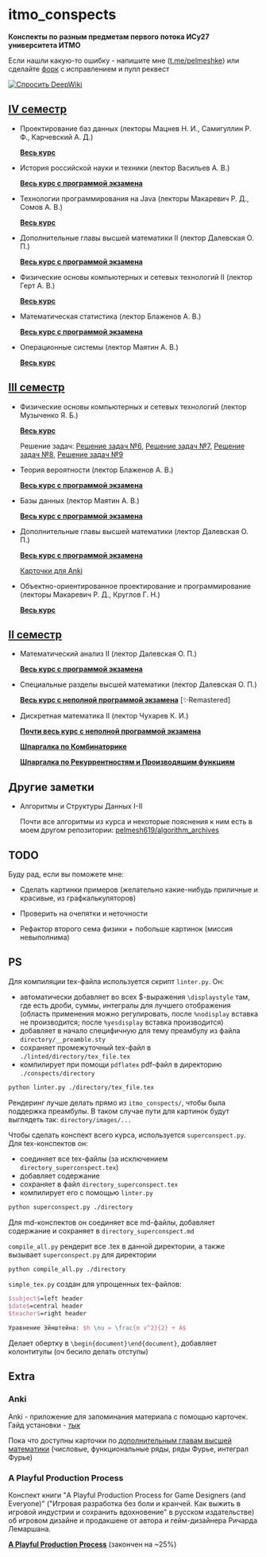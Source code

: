 # itmo_conspects

**Конспекты по разным предметам первого потока ИСy27 университета ИТМО**

Если нашли какую-то ошибку - напишите мне ([t.me/pelmeshke](https://t.me/pelmeshke)) или сделайте [форк](https://github.com/pelmesh619/itmo_conspects/fork) с исправлением и пулл реквест

[![Спросить DeepWiki](https://deepwiki.com/badge.svg)](https://deepwiki.com/pelmesh619/itmo_conspects)

## [IV семестр](meta/IV.md)

* Проектирование баз данных (лекторы Мацнев Н. И., Самигуллин Р. Ф., Карчевский А. Д.)

    [**Весь курс**](https://pelmesh619.github.io/itmo_conspects/dbdesign/dbdesign_superconspect.html)

* История российской науки и техники (лектор Васильев А. В.)
    
    [**Весь курс с программой экзамена**](https://pelmesh619.github.io/itmo_conspects/sathistory/sathistory_superconspect.html)

* Технологии программирования на Java (лекторы Макаревич Р. Д., Сомов А. В.)

    [**Весь курс**](https://pelmesh619.github.io/itmo_conspects/javatech/javatech_superconspect.html)

* Дополнительные главы высшей математики II (лектор Далевская О. П.)

    [**Весь курс с программой экзамена**](https://pelmesh619.github.io/itmo_conspects/conspects/addchapters2/addchapters2_superconspect.pdf)

* Физические основы компьютерных и сетевых технологий II (лектор Герт А. В.)

    [**Весь курс**](https://pelmesh619.github.io/itmo_conspects/conspects/physics2/physics2_superconspect.pdf)

* Математическая статистика (лектор Блаженов А. В.)

    [**Весь курс с программой экзамена**](https://pelmesh619.github.io/itmo_conspects/conspects/mathstat/mathstat_superconspect.pdf)

* Операционные системы (лектор Маятин А. В.)

    [**Весь курс**](https://pelmesh619.github.io/itmo_conspects/opersys/opersys_superconspect.html)

## [III семестр](meta/III.md)

* Физические основы компьютерных и сетевых технологий (лектор Музыченко Я. Б.)

    [**Весь курс**](https://pelmesh619.github.io/itmo_conspects/conspects/physics1/physics1_superconspect.pdf)

    Решение задач: [Решение задач №6](https://pelmesh619.github.io/itmo_conspects/conspects/physics1/physics1_homework_6.pdf), [Решение задач №7](https://pelmesh619.github.io/itmo_conspects/conspects/physics1/physics1_homework_7.pdf), [Решение задач №8](https://pelmesh619.github.io/itmo_conspects/conspects/physics1/physics1_homework_8.pdf), [Решение задач №9](https://pelmesh619.github.io/itmo_conspects/conspects/physics1/physics1_homework_9.pdf)

* Теория вероятности (лектор Блаженов А. В.)

    [**Весь курс с программой экзамена**](https://pelmesh619.github.io/itmo_conspects/conspects/probtheory/probtheory_superconspect.pdf)

* Базы данных (лектор Маятин А. В.)

    [**Весь курс с программой экзамена**](https://pelmesh619.github.io/itmo_conspects/databases/databases_superconspect.html)

* Дополнительные главы высшей математики (лектор Далевская О. П.)

    [**Весь курс с программой экзамена**](https://pelmesh619.github.io/itmo_conspects/conspects/addchapters1/addchapters1_superconspect.pdf)

    [Карточки для Anki](https://github.com/pelmesh619/itmo_conspects/releases/tag/anki.addchapters1.v1.1)

* Объектно-ориентированное проектирование и программирование (лекторы Макаревич Р. Д., Круглов Г. Н.)

    [**Весь курс**](https://pelmesh619.github.io/itmo_conspects/oopcsharp/oopcsharp_superconspect.html)

## [II семестр](meta/II.md)

* Математический анализ II (лектор Далевская О. П.)

    [**Весь курс с программой экзамена**](https://pelmesh619.github.io/itmo_conspects/conspects/calculus/calculus_superconspect.pdf)

* Специальные разделы высшей математики (лектор Далевская О. П.)

    [**Весь курс с неполной программой экзамена**](https://pelmesh619.github.io/itmo_conspects/conspects/specsec/specsec_superconspect.pdf) [✨Remastered]

* Дискретная математика II (лектор Чухарев К. И.)

    [**Почти весь курс с неполной программой экзамена**](https://pelmesh619.github.io/itmo_conspects/conspects/dismath/dismath_superconspect.pdf)

    [**Шпаргалка по Комбинаторике**](https://pelmesh619.github.io/itmo_conspects/conspects/dismath/dismath_cheatsheet_combinatorics.pdf)

    [**Шпаргалка по Рекуррентностям и Производящим функциям**](https://pelmesh619.github.io/itmo_conspects/conspects/dismath/dismath_cheatsheet_recurrences.pdf)

## Другие заметки

* Алгоритмы и Структуры Данных I-II

    Почти все алгоритмы из курса и некоторые пояснения к ним есть в моем другом репозитории: [pelmesh619/algorithm_archives](https://github.com/pelmesh619/algorithm_archives)



## TODO

Буду рад, если вы поможете мне:

* Сделать картинки примеров (желательно какие-нибудь приличные и красивые, из графкалькуляторов)

* Проверить на очепятки и неточности

* Рефактор второго сема физики + побольше картинок (миссия невыполнима)

## PS

Для компиляции tex-файла используется скрипт `linter.py`. Он:

* автоматически добавляет во всех $-выражения `\displaystyle` там, где есть дроби, суммы, интегралы для лучшего отображения (область применения можно регулировать, после `%nodisplay` вставка не производится; после `%yesdisplay` вставка производится)
* добавляет в начало специфичную для тему преамбулу из файла `directory/__preamble.sty`
* сохраняет промежуточный tex-файл в `./linted/directory/tex_file.tex`
* компилирует при помощи `pdflatex` pdf-файл в директорию `./conspects/directory`

```bash
python linter.py ./directory/tex_file.tex
```

Рендеринг лучше делать прямо из `itmo_conspects/`, чтобы была поддержка преамбулы. В таком случае пути для картинок будут выглядеть так: `directory/images/...`

Чтобы сделать конспект всего курса, используется `superconspect.py`. Для tex-конспектов он:

* соединяет все tex-файлы (за исключением `directory_superconspect.tex`)
* добавляет содержание
* сохраняет в файл `directory_superconspect.tex`
* компилирует его с помощью `linter.py`

```bash
python superconspect.py ./directory
```

Для md-конспектов он соединяет все md-файлы, добавляет содержание и сохраняет в `directory_superconspect.md`

`compile_all.py` рендерит все .tex в данной директории, а также вызывает `superconspect.py` для директории 

```bash
python compile_all.py ./directory
```

`simple_tex.py` создан для упрощенных tex-файлов:

```tex
$subject$=left header
$date$=central header
$teacher$=right header

Уравнение Эйнштейна: $h \nu = \frac{m v^2}{2} + A$
```

Делает обертку в `\begin{document}\end{document}`, добавляет колонтитулы (оч бесило делать отступы)

## Extra

### Anki

Anki - приложение для запоминания материала с помощью карточек. Гайд установки - [*тык*](https://pelmesh619.github.io\itmo_conspects\Add-Chapters-Cards\GUIDE.html)

Пока что доступны карточки по [дополнительным главам высшей математики](https://github.com/pelmesh619/itmo_conspects/tree/main/Add-Chapters-Cards) (числовые, функциональные ряды, ряды Фурье, интеграл Фурье)

### A Playful Production Process

Конспект книги "A Playful Production Process for Game Designers (and Everyone)"
("Игровая разработка без боли и кранчей. Как выжить в игровой индустрии и сохранить вдохновение" в русском издательстве)
об игровом дизайне и продакшене от автора и гейм-дизайнера Ричарда Лемаршана.

[**A Playful Production Process**](https://pelmesh619.github.io/itmo_conspects/aplayfulproductionprocess/aplayfulproductionprocess_superconspect.html) (закончен на ~25%)

